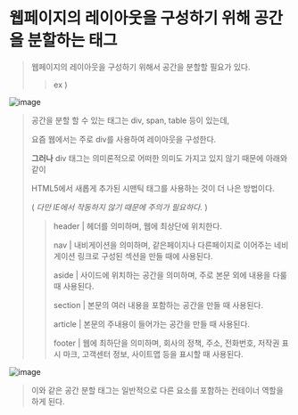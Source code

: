 # 웹페이지의 레이아웃을 구성하기 위해 공간을 분할하는 태그

> 웹페이지의 레이아웃을 구성하기 위해서 공간을 분할할 필요가 있다.
> > ex )

![image](https://user-images.githubusercontent.com/128302413/228466645-3b49f6f9-8df4-40ad-9009-a14f56deedc2.png)

> 공간을 분할 할 수 있는 태그는 div, span, table 등이 있는데,
> 
> 요즘 웹에서는 주로 div를 사용하여 레이아웃을 구성한다.
>
> **그러나** div 태그는 의미론적으로 어떠한 의미도 가지고 있지 않기 때문에 아래와 같이
> 
> HTML5에서 새롭게 추가된 시맨틱 태그를 사용하는 것이 더 나은 방법이다.
> 
> ( _다만 IE에서 작동하지 않기 때문에 주의가 필요하다._ )
> > header | 헤더를 의미하며, 웹에 최상단에 위치한다.
> > 
> > nav | 내비게이션을 의미하며, 같은페이지나 다른페이지로 이어주는 네비게이션 링크로 구성된 섹션을 만들 때에 사용된다.
> > 
> > aside | 사이드에 위치하는 공간을 의미하며, 주로 본문 외에 내용을 다룰 때 사용된다.
> > 
> > section | 본문의 여러 내용을 포함하는 공간을 만들 때 사용된다.
> > 
> > article | 본문의 주내용이 들어가는 공간을 만들 때 사용된다.
> > 
> > footer | 웹에 최하단을 의미하며, 회사의 정책, 주소, 전화번호, 저작권 표시 마크, 고객센터 정보, 사이트맵 등을 표시할 때 사용된다.

![image](https://user-images.githubusercontent.com/128302413/228470584-f08211e0-f138-474d-8f70-20cdfa515dbe.png)

> 이와 같은 공간 분할 태그는 일반적으로 다른 요소를 포함하는 컨테이너 역할을 하게 된다.
